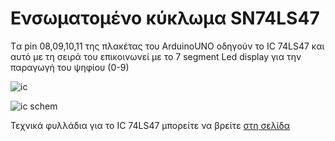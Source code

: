 # Ενσωματομένο κύκλωμα SN74LS47

Tα pin 08,09,10,11 της πλακέτας του ArduinoUNO οδηγούν το IC 74LS47 και αυτό με τη σειρά του επικοινωνεί με το 7 segment Led display για την παραγωγή του ψηφίου (0-9)

![ic](https://raw.githubusercontent.com/giannismav/CruiseCabinDigitalSignage/master/Images/ic7447.jpg)

![ic schem](https://raw.githubusercontent.com/giannismav/CruiseCabinDigitalSignage/master/Images/ic_schem.jpg)



Τεχνικά φυλλάδια για το IC 74LS47 μπορείτε να βρείτε [στη σελίδα](http://www.ti.com/lit/ds/symlink/sn5447a.pdf)
